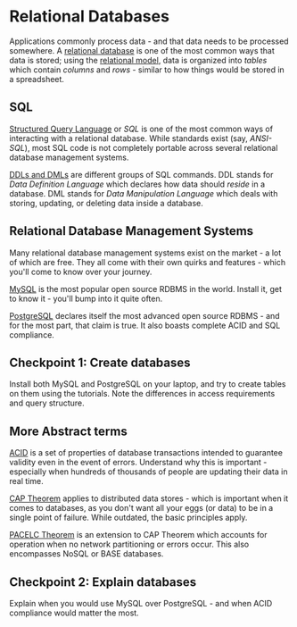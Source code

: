 # Relational Databases

Applications commonly process data - and that data needs to be processed somewhere. A [relational database](https://en.wikipedia.org/wiki/Relational_database) is one of the most common ways that data is stored; using the [relational model](https://en.wikipedia.org/wiki/Relational_model), data is organized into *tables* which contain *columns* and *rows* - similar to how things would be stored in a spreadsheet.

## SQL

[Structured Query Language](http://www.sqlcourse.com/intro.html) or *SQL* is one of the most common ways of interacting with a relational database. While standards exist (say, *ANSI-SQL*), most SQL code is not completely portable across several relational database management systems.

[DDLs and DMLs](https://www.w3schools.in/mysql/ddl-dml-dcl/) are different groups of SQL commands. DDL stands for *Data Definition Language* which declares how data should *reside* in a database. DML stands for *Data Manipulation Language* which deals with storing, updating, or deleting data inside a database.

## Relational Database Management Systems

Many relational database management systems exist on the market - a lot of which are free. They all come with their own quirks and features - which you'll come to know over your journey.

[MySQL](https://dev.mysql.com/doc/refman/5.7/en/tutorial.html) is the most popular open source RDBMS in the world. Install it, get to know it - you'll bump into it quite often.

[PostgreSQL](http://www.postgresqltutorial.com/) declares itself the most advanced open source RDBMS - and for the most part, that claim is true. It also boasts complete ACID and SQL compliance.

## Checkpoint 1: Create databases

Install both MySQL and PostgreSQL on your laptop, and try to create tables on them using the tutorials. Note the differences in access requirements and query structure.

## More Abstract terms

[ACID](https://en.wikipedia.org/wiki/ACID) is a set of properties of database transactions intended to guarantee validity even in the event of errors. Understand why this is important - especially when hundreds of thousands of people are updating their data in real time.

[CAP Theorem](https://en.wikipedia.org/wiki/CAP_theorem) applies to distributed data stores - which is important when it comes to databases, as you don't want all your eggs (or data) to be in a single point of failure. While outdated, the basic principles apply.

[PACELC Theorem](https://en.wikipedia.org/wiki/PACELC_theorem) is an extension to CAP Theorem which accounts for operation when no network partitioning or errors occur. This also encompasses NoSQL or BASE databases.

## Checkpoint 2: Explain databases

Explain when you would use MySQL over PostgreSQL - and when ACID compliance would matter the most.
